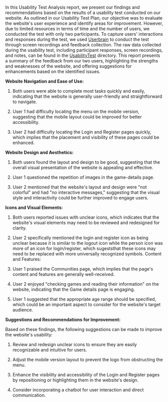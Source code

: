 In this Usability Test Analysis report, we present our findings and recommendations based on the results of a usability test conducted on our website. As outlined in our Usability Test Plan, our objective was to evaluate the website's user experience and identify areas for improvement. However, due to limited resources in terms of time and the number of users, we conducted the test with only two participants. To capture users' interactions and responses during the test, we used [Userbrain](https://www.userbrain.com/en/?free-trial=1&utm_source=aw-UK-CPA&campaignid=17998962463&adgroupid=146736995504&adid=615704518236&gclid=CjwKCAjw__ihBhADEiwAXEazJtf0l15nWlMVYuo8omfNR72RyX0kh8vpXAGRBalZPxjRGBVGDVGNqRoCR54QAvD_BwE) to conduct the test through screen recordings and feedback collection.
The raw data collected during the usability test, including participant responses, screen recordings, and notes, can be found in the [UsabilityTest](https://git.ecdf.ed.ac.uk/sdoc2223/Morgan_Group/-/tree/main/Testing/Usability%20Test/Raw%20Data) directory. This report presents a summary of the feedback from our two users, highlighting the strengths and weaknesses of the website, and offering suggestions for enhancements based on the identified issues. 

**Website Navigation and Ease of Use:**

1. Both users were able to complete most tasks quickly and easily, indicating that the website is generally user-friendly and straightforward to navigate.

2. User 1 had difficulty locating the menu on the mobile version, suggesting that the mobile layout could be improved for better accessibility.

3. User 2 had difficulty locating the Login and Register pages quickly, which implies that the placement and visibility of these pages could be enhanced.

**Website Design and Aesthetics:**

1. Both users found the layout and design to be good, suggesting that the overall visual presentation of the website is appealing and effective.

2. User 1 questioned the repetition of images in the game-details page.

3. User 2 mentioned that the website's layout and design were "not colorful" and had "no interactive messages," suggesting that the visual style and interactivity could be further improved to engage users.

**Icons and Visual Elements:**

1. Both users reported issues with unclear icons, which indicates that the website's visual elements may need to be reviewed and redesigned for clarity.

2. User 2 specifically mentioned the login and register icon as being unclear because it is similar to the logout icon while the person icon was more of an icon for login/register, which sugeststhat these icons may need to be replaced with more universally recognized symbols.
Content and Features:

3. User 1 praised the Communities page, which implies that the page's content and features are generally well-received.

4. User 2 enjoyed "checking games and reading their information" on the website, indicating that the Game details page is engaging.

5. User 1 suggested that the appropriate age range should be specified, which could be an important aspect to consider for the website's target audience.

**Suggestions and Recommendations for Improvement:**

Based on these findings, the following suggestions can be made to improve the website's usability:

1. Review and redesign unclear icons to ensure they are easily recognizable and intuitive for users.

2. Adjust the mobile version layout to prevent the logo from obstructing the menu.

3. Enhance the visibility and accessibility of the Login and Register pages by repositioning or highlighting them in the website's design.

4. Consider incorporating a chatbot for user interaction and direct communication.
